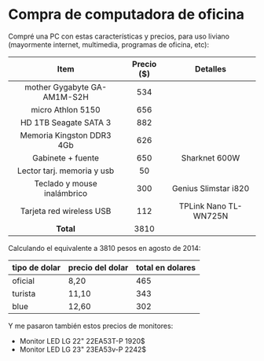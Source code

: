 # Compra de computadora de oficina

Compré una PC con estas características y precios, para uso liviano (mayormente internet, multimedia, programas de oficina, etc):

| Item                        | Precio (\$) | Detalles              |
| :---:                       | :---:       | :---:                 |
| mother Gygabyte GA-AM1M-S2H | 534         |                       |
| micro Athlon 5150           | 656         |                       |
| HD 1TB Seagate SATA 3       | 882         |                       |
| Memoria Kingston DDR3 4Gb   | 626         |                       |
| Gabinete + fuente           | 650         | Sharknet 600W         |
| Lector tarj. memoria y usb  | 50          |                       |
| Teclado y mouse inalámbrico | 300         | Genius Slimstar i820  |
| Tarjeta red wireless USB    | 112         | TPLink Nano TL-WN725N |
| **Total**                   | 3810        |                       |

Calculando el equivalente a 3810 pesos en agosto de 2014:

| tipo de dolar | precio del dolar | total en dolares |
|---------------|------------------|------------------|
| oficial       | 8,20             | 465              |
| turista       | 11,10            | 343              |
| blue          | 12,60            | 302              |

Y me pasaron también estos precios de monitores:

-   Monitor LED LG 22\" 22EA53T-P 1920\$
-   Monitor LED LG 23\" 23EA53v-P 2242\$

